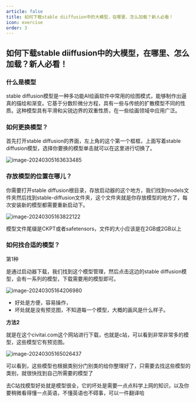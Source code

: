 ```yaml
---
article: false
title: 如何下载stable diiffusion中的大模型，在哪里、怎么加载？新人必看！
icon: exercise
order: 3
---
```


## 如何下载stable diiffusion中的大模型，在哪里、怎么加载？新人必看！

### 什么是模型

stable diffusion模型是一种多功能AI绘画软件中常用的绘图模式，能够制作出逼真的描绘和渐变。它基于分数阶微分方程，具有一些与传统的扩散模型不同的性质。这种模型具有平滑和尖锐边界的双重性质，在一些绘画领域中应用广泛。

### 如何更换模型？

首先打开stable diffusion的界面，左上角的这个第一个框框，上面写着stable diffusion模型，选择你要换的模型单击就可以在这里进行切换了。

![image-20240305163633485](https://img.17xueai.top/typora/imager/202403122124957.webp)

### 存放模型的位置在哪儿？

你需要打开stable diffusion根目录，存放启动器的这个地方，我们找到models文件夹然后找到stable-diffusion文件夹，这个文件夹就是你存放模型的地方了，每次安装新的模型都需要重新启动下。

![image-20240305163822122](https://img.17xueai.top/typora/imager/202403122124096.webp)

模型文件尾缀是CKPT或者safetensors，文件的大小应该是在2GB或2GB以上

### 如何找合适的模型？

第1种

是通过启动器下载，我们找到这个模型管理，然后点击这边的stable diffusion模型，会有一系列的模型，下载需要用的模型即可。

![image-20240305164206980](https://img.17xueai.top/typora/imager/202403122124488.webp)

- 好处是方便，容易操作，
- 坏处就是没有预览图，不知道每一个模型，大概的画风是什么样子。

**方法2**

就是在这个civitai.com这个网站进行下载，也就是c站，可以看到非常非常多的模型，这些模型它有预览图。

![image-20240305165026437](https://img.17xueai.top/typora/imager/202403122124332.webp)

可以看到，这些模型也根据类别分门别类的给你整理好了，只需要去找这些模型的类别，就很快找到自己所需要的模型了

去C站找模型好处就是模型很全，它的坏处是需要一点点科学上网的知识，以及你要稍微看得懂一点英语，不懂英语也不碍事，可以一件翻译哈

